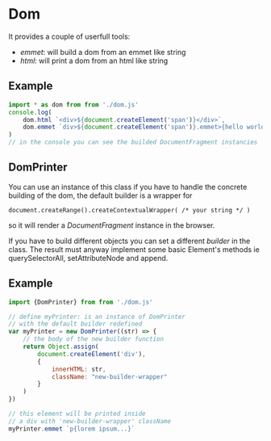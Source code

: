 Dom
===

It provides a couple of userfull tools:

- *emmet*: will build a dom from an emmet like string
- *html*: will print a dom from an html like string

Example
---

```javascript
import * as dom from from './dom.js'
console.log(
	dom.html `<div>${document.createElement('span')}</div>`,
	dom.emmet `div>${document.createElement('span')}.emmet>{hello world!}`
)
// in the console you can see the builded DocumentFragment instancies
```

DomPrinter
---

You can use an instance of this class if you have to handle the concrete building of the dom, the default builder is a wrapper for

`document.createRange().createContextualWrapper( /* your string */ )`

so it will render a *DocumentFragment* instance in the browser.

If you have to build different objects you can set a different *builder* in the class. The result must anyway implement some basic Element's methods ie querySelectorAll, setAttributeNode and append.

Example
---
```javascript
import {DomPrinter} from from './dom.js'

// define myPrinter: is an instance of DomPrinter
// with the default builder redefined
var myPrinter = new DomPrinter((str) => {
	// the body of the new builder function
	return Object.assign(
		document.createElement('div'),
		{
			innerHTML: str,
			className: "new-builder-wrapper"
		}
	)
})

// this element will be printed inside
// a div with 'new-builder-wrapper' className
myPrinter.emmet `p{lorem ipsum...}`
```
